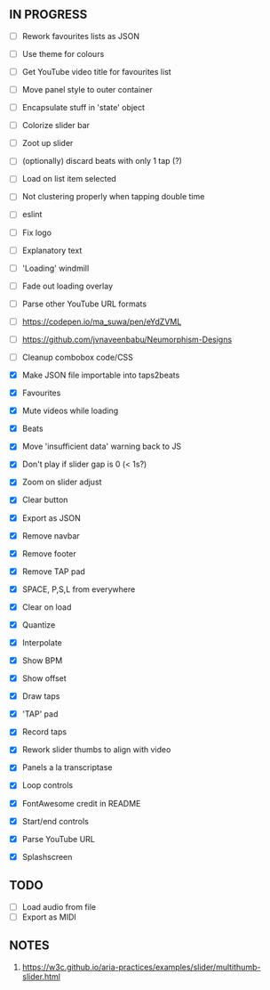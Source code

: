 ## IN PROGRESS

- [ ] Rework favourites lists as JSON
- [ ] Use theme for colours
- [ ] Get YouTube video title for favourites list
- [ ] Move panel style to outer container
- [ ] Encapsulate stuff in 'state' object
- [ ] Colorize slider bar
- [ ] Zoot up slider
- [ ] (optionally) discard beats with only 1 tap (?)

- [ ] Load on list item selected
- [ ] Not clustering properly when tapping double time
- [ ] eslint
- [ ] Fix logo
- [ ] Explanatory text
- [ ] 'Loading' windmill
- [ ] Fade out loading overlay
- [ ] Parse other YouTube URL formats
- [ ] https://codepen.io/ma_suwa/pen/eYdZVML
- [ ] https://github.com/jvnaveenbabu/Neumorphism-Designs
- [ ] Cleanup combobox code/CSS

- [x] Make JSON file importable into taps2beats
- [x] Favourites
- [x] Mute videos while loading
- [x] Beats
- [x] Move 'insufficient data' warning back to JS
- [x] Don't play if slider gap is 0 (< 1s?)
- [x] Zoom on slider adjust
- [x] Clear button
- [x] Export as JSON
- [x] Remove navbar
- [x] Remove footer
- [x] Remove TAP pad
- [x] SPACE, P,S,L from everywhere
- [x] Clear on load
- [x] Quantize
- [x] Interpolate
- [x] Show BPM
- [x] Show offset
- [x] Draw taps
- [x] 'TAP' pad
- [x] Record taps
- [x] Rework slider thumbs to align with video
- [x] Panels a la transcriptase
- [x] Loop controls
- [x] FontAwesome credit in README
- [x] Start/end controls
- [x] Parse YouTube URL
- [x] Splashscreen

## TODO

- [ ] Load audio from file
- [ ] Export as MIDI

## NOTES

1. https://w3c.github.io/aria-practices/examples/slider/multithumb-slider.html


